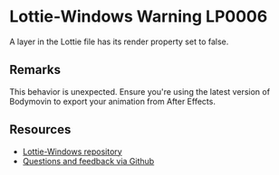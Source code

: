 ﻿[comment]: # (name:LayerWithRenderFalse)
[comment]: # (text:Layer with render = false.)

# Lottie-Windows Warning LP0006

A layer in the Lottie file has its render property set to false.

## Remarks
This behavior is unexpected. Ensure you're using the latest version of Bodymovin to
export your animation from After Effects.

## Resources

* [Lottie-Windows repository](https://aka.ms/lottie)
* [Questions and feedback via Github](https://github.com/windows-toolkit/Lottie-Windows/issues)

